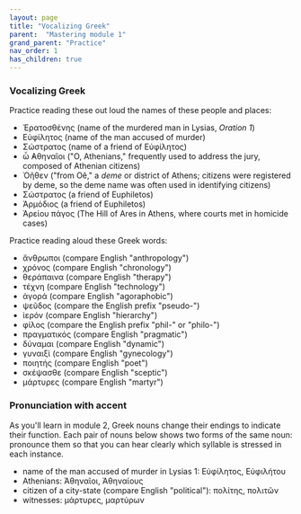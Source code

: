 ```yaml
---
layout: page
title: "Vocalizing Greek"
parent:  "Mastering module 1"
grand_parent: "Practice"
nav_order: 1
has_children: true
---
```


### Vocalizing Greek


Practice reading these out loud the names of these people and places:

- Ἐρατοσθένης  (name of the murdered man in Lysias, *Oration 1*)
- Εὐφίλητος (name of the man accused of murder)
- Σώστρατος (name of a friend of Εὐφίλητος)
- ὦ ̓Αθηναῖοι ("O, Athenians," frequently used to address the jury, composed of Athenian citizens) 
- Ὀῆθεν ("from Oê," a *deme* or district of Athens; citizens were registered by deme, so the deme name was often used in identifying  citizens)
- Σώστρατος  (a friend of Euphiletos)
- Ἁρμόδιος (a friend of Euphiletos)
- Ἀρείου πάγος (The Hill of Ares in Athens, where courts met in homicide cases)

Practice reading aloud these Greek words:

- ἄνθρωποι (compare English "anthropology")
- χρόνος (compare English "chronology")
- θεράπαινα (compare English "therapy")
- τέχνη (compare English "technology")
- ἀγορά (compare English "agoraphobic")
- ψεῦδος (compare the English prefix "pseudo-")
- ἱερόν (compare English "hierarchy")
- φίλος (compare the English prefix "phil-" or "philo-")
- πραγματικός (compare English "pragmatic")
- δύναμαι (compare English "dynamic")
- γυναιξὶ (compare English "gynecology")
- ποιητής (compare English "poet")
- σκέψασθε (compare English "sceptic")
- μάρτυρες (compare English "martyr")


### Pronunciation with accent

As you'll learn in module 2, Greek nouns change their endings to indicate their function. Each pair of nouns below shows two forms of the same noun: pronounce them so that you can hear clearly which syllable is stressed in each instance.

- name of the man accused of murder in Lysias 1: Εὐφίλητος,  Εὐφιλήτου
- Athenians: Ἀθηναῖοι, Ἀθηναίους
- citizen of a city-state (compare English "political"): πολίτης, πολιτῶν 
- witnesses: μάρτυρες, μαρτύρων